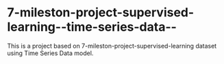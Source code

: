 # 7-mileston-project-supervised-learning--time-series-data--
This is a project based on 7-mileston-project-supervised-learning dataset using Time Series Data model.
